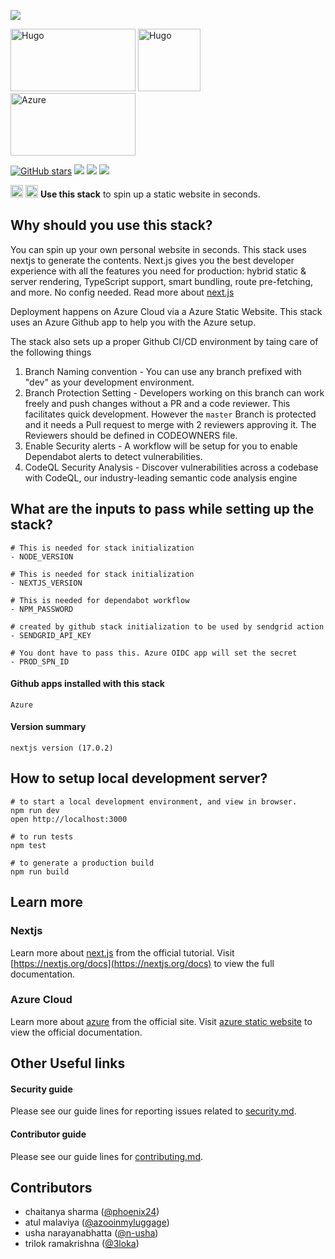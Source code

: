 <a href="https://github.com/new?stack=ghstack-nextjs-azure-appservice"><img src="./.github/stacks/use-this-stack.png"/></a>

<img src="https://upload.wikimedia.org/wikipedia/commons/8/8e/Nextjs-logo.svg" alt="Hugo" width="200" height ="100"/>   <img src="https://upload.wikimedia.org/wikipedia/commons/3/30/OCR-A_char_Plus_Sign.svg" alt="Hugo" width="100" height ="100"/>   <img src="https://upload.wikimedia.org/wikipedia/commons/a/a8/Microsoft_Azure_Logo.svg" alt="Azure" width="200" height ="100"/>

[![GitHub stars](https://img.shields.io/github/stars/github/fetch.svg?style=social&label=Star)](https://github.com/github/fetch) 
<a href="https://discord.gg/phoenix24"><img src="https://img.shields.io/badge/chat-discord-brightgreen.svg?logo=discord&style=flat"></a>
<a href="https://twitter.com/intent/follow?screen_name=phoenix24"><img src="https://img.shields.io/badge/Follow-phoenix24-blue.svg?style=flat&logo=twitter"></a>
<a href="https://eepurl.com/phoenix24"><img src="https://img.shields.io/badge/newsletter-subscribe-yellow.svg?style=flat"></a>


 <p>
    <img src="https://assets.vercel.com/image/upload/v1607554385/repositories/next-js/next-logo.png" height="20">
    <img src="https://avatars.githubusercontent.com/u/6844498?s=200&v=4" height="20">
    <b>Use this stack</b> to spin up a static website in seconds.
</p>


## Why should you use this stack?
You can spin up your own personal website in seconds. This stack uses nextjs to generate the contents. Next.js gives you the best developer experience with all the features you need for production: hybrid static & server rendering, TypeScript support, smart bundling, route pre-fetching, and more. No config needed. Read more about [next.js](https://nextjs.org/learn)

Deployment happens on Azure Cloud via a Azure Static Website. This stack uses an Azure Github app to help you with the Azure setup.

The stack also sets up a proper Github CI/CD environment by taing care of the following things
1. Branch Naming convention - You can use any branch prefixed with "dev" as your development environment. 
2. Branch Protection Setting - Developers working on this branch can work freely and push changes without a PR and a code reviewer. This facilitates quick development. However the `master` Branch is protected and it needs a Pull request to merge with 2 reviewers approving it. The Reviewers should be defined in CODEOWNERS file.
3. Enable Security alerts - A workflow will be setup for you to enable Dependabot alerts to detect vulnerabilities.
4. CodeQL Security Analysis - Discover vulnerabilities across a codebase with CodeQL, our industry-leading semantic code analysis engine

## What are the inputs to pass while setting up the stack?
```
# This is needed for stack initialization
- NODE_VERSION

# This is needed for stack initialization
- NEXTJS_VERSION

# This is needed for dependabot workflow
- NPM_PASSWORD

# created by github stack initialization to be used by sendgrid action
- SENDGRID_API_KEY

# You dont have to pass this. Azure OIDC app will set the secret 
- PROD_SPN_ID
```

#### Github apps installed with this stack
```Azure```

#### Version summary
```nextjs version (17.0.2)```

## How to setup local development server?
```
# to start a local development environment, and view in browser.
npm run dev
open http://localhost:3000 

# to run tests
npm test

# to generate a production build
npm run build
```

## Learn more 

### Nextjs
Learn more about [next.js](https://nextjs.org/learn) from the official tutorial.
Visit [https://nextjs.org/docs](https://nextjs.org/docs) to view the full documentation.

### Azure Cloud
Learn more about [azure](https://docs.microsoft.com/en-us/azure) from the official site.
Visit [azure static website](https://docs.microsoft.com/en-us/azure/storage/blobs/storage-blob-static-website) to view the official documentation.


## Other Useful links

#### Security guide
Please see our guide lines for reporting issues related to [security.md](/.github/stacks/security.md).

#### Contributor guide
Please see our guide lines for [contributing.md](/.github/stacks/contributing.md).

## Contributors 
- chaitanya sharma ([@phoenix24](https://twitter.com/phoenix24)) 
- atul malaviya ([@azooinmyluggage](https://twitter.com/azooinmyluggage))
- usha narayanabhatta ([@n-usha](https://twitter.com/n-usha))
- trilok ramakrishna ([@3loka](https://twitter.com/3loka))
